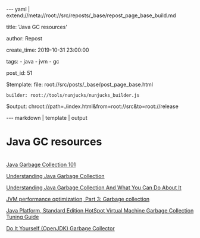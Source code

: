 --- yaml | extend://meta://root://src/reposts/_base/repost_page_base_build.md

title: 'Java GC resources'

author: Repost

create_time: 2019-10-31 23:00:00

tags:
    - java
    - jvm
    - gc

post_id: 51

$template:
    file: root://src/posts/_base/post_page_base.html

    builder: root://tools/nunjucks/nunjucks_builder.js

$output: chroot://path=./index.html&from=root://src&to=root://release

--- markdown | template | output
# Java GC resources
\
[Java Garbage Collection 101](https://michalplachta.com/2014/04/27/java-garbage-collection-101/)

[Understanding Java Garbage Collection](https://www.cubrid.org/blog/understanding-java-garbage-collection)

[Understanding Java Garbage Collection And What You Can Do About It](https://www.azul.com/files/Understanding_Java_Garbage_Collection_v4.pdf)

[JVM performance optimization, Part 3: Garbage collection](https://www.javaworld.com/article/2078645/jvm-performance-optimization-part-3-garbage-collection.html)

[Java Platform, Standard Edition HotSpot Virtual Machine Garbage Collection Tuning Guide](https://docs.oracle.com/javase/10/gctuning/)

[Do It Yourself (OpenJDK) Garbage Collector](https://shipilev.net/jvm/diy-gc/)
